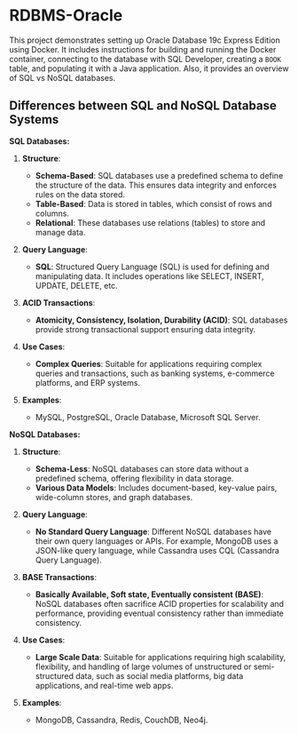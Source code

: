 # RDBMS-Oracle

This project demonstrates setting up Oracle Database 19c Express Edition using Docker. It includes instructions for building and running the Docker container, connecting to the database with SQL Developer, creating a `BOOK` table, and populating it with a Java application. Also, it provides an overview of SQL vs NoSQL databases.

## Differences between SQL and NoSQL Database Systems

**SQL Databases:**

1. **Structure**:
   - **Schema-Based**: SQL databases use a predefined schema to define the structure of the data. This ensures data integrity and enforces rules on the data stored.
   - **Table-Based**: Data is stored in tables, which consist of rows and columns.
   - **Relational**: These databases use relations (tables) to store and manage data.

2. **Query Language**:
   - **SQL**: Structured Query Language (SQL) is used for defining and manipulating data. It includes operations like SELECT, INSERT, UPDATE, DELETE, etc.

3. **ACID Transactions**:
   - **Atomicity, Consistency, Isolation, Durability (ACID)**: SQL databases provide strong transactional support ensuring data integrity.

4. **Use Cases**:
   - **Complex Queries**: Suitable for applications requiring complex queries and transactions, such as banking systems, e-commerce platforms, and ERP systems.

5. **Examples**:
   - MySQL, PostgreSQL, Oracle Database, Microsoft SQL Server.

**NoSQL Databases:**

1. **Structure**:
   - **Schema-Less**: NoSQL databases can store data without a predefined schema, offering flexibility in data storage.
   - **Various Data Models**: Includes document-based, key-value pairs, wide-column stores, and graph databases.
   
2. **Query Language**:
   - **No Standard Query Language**: Different NoSQL databases have their own query languages or APIs. For example, MongoDB uses a JSON-like query language, while Cassandra uses CQL (Cassandra Query Language).

3. **BASE Transactions**:
   - **Basically Available, Soft state, Eventually consistent (BASE)**: NoSQL databases often sacrifice ACID properties for scalability and performance, providing eventual consistency rather than immediate consistency.

4. **Use Cases**:
   - **Large Scale Data**: Suitable for applications requiring high scalability, flexibility, and handling of large volumes of unstructured or semi-structured data, such as social media platforms, big data applications, and real-time web apps.

5. **Examples**:
   - MongoDB, Cassandra, Redis, CouchDB, Neo4j.


